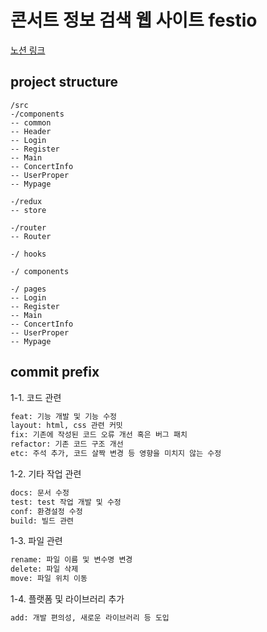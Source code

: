 # 콘서트 정보 검색 웹 사이트 festio
[노션 링크](https://www.notion.so/e273980c10414efdb62e0667822771bb?d=748129315fa941b3bbd851a87e1df232)

## project structure
```text
/src
-/components
-- common
-- Header
-- Login
-- Register
-- Main
-- ConcertInfo
-- UserProper
-- Mypage

-/redux
-- store

-/router
-- Router

-/ hooks

-/ components

-/ pages
-- Login
-- Register
-- Main
-- ConcertInfo
-- UserProper
-- Mypage
```

## commit prefix
1-1. 코드 관련
```bash
feat: 기능 개발 및 기능 수정
layout: html, css 관련 커밋
fix: 기존에 작성된 코드 오류 개선 혹은 버그 패치
refactor: 기존 코드 구조 개선
etc: 주석 추가, 코드 살짝 변경 등 영향을 미치지 않는 수정
```

1-2. 기타 작업 관련
```bash
docs: 문서 수정 
test: test 작업 개발 및 수정
conf: 환경설정 수정
build: 빌드 관련
```
1-3. 파일 관련
```bash
rename: 파일 이름 및 변수명 변경
delete: 파일 삭제
move: 파일 위치 이동
```
1-4. 플랫폼 및 라이브러리 추가
```bash
add: 개발 편의성, 새로운 라이브러리 등 도입
```